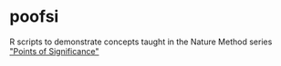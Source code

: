 # poofsi

R scripts to demonstrate concepts taught in the Nature Method series
["Points of Significance"][pos]

[pos]: http://www.nature.com/collections/qghhqm/pointsofsignificance
